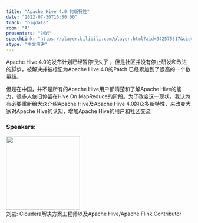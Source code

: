 ```yaml
---
title: "Apache Hive 4.0 的新特性"
date: "2022-07-30T16:50:00"
track: "bigdata"
room: "A"
presenters: "刘岩"
speechLink: "https://player.bilibili.com/player.html?aid=942575517&cid=817760221&page=1"
stype: "中文演讲"
---
```

Apache Hive 4.0的发布计划已经暂停很久了 ，但是社区并没有停止研发和改进的脚步，被解决并被标记为Apache Hive 4.0的Patch 已经累加到了很高的一个数量级。  

但是在中国，并不是所有的Apache Hive用户都清楚和了解Apache Hive的能力，很多人依旧停留在Hive On MapReduce的阶段。为了改变这一现状，我认为有必要重新给大众介绍Apache Hive及Apache Hive 4.0的众多新特性，来改变大家对Apache Hive的认知，增加Apache Hive的用户和社区交流
 ### Speakers: 
 <img src="images/speaker/1157.png" width="200" /><br>刘岩: Cloudera解决方案工程师以及Apache Hive/Apache Flink Contributor

 